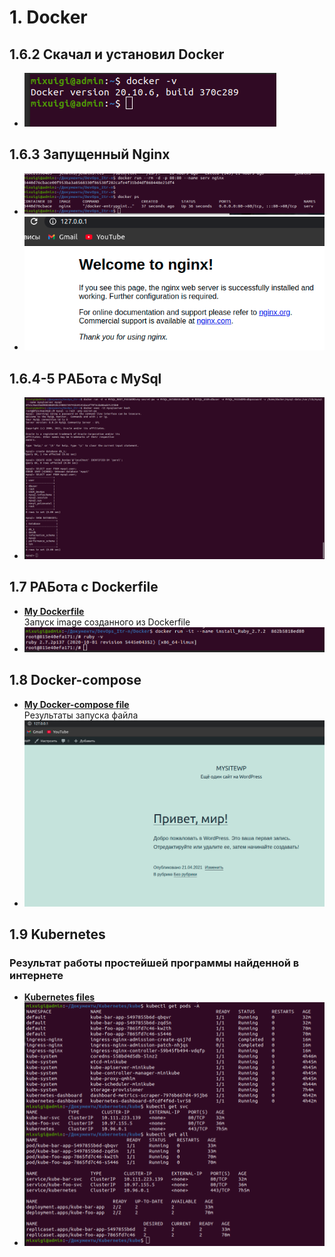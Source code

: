 # 1. Docker<br/>

##  1.6.2 Скачал и установил Docker<br/>
  - ![](../IMG/Docker-v.jpg) <br/>
## 1.6.3 Запущенный Nginx <br/>
   - ![](../IMG/nginx_in_console.jpg)<br/>
   - ![](../IMG/nginx_in_port:80.jpg)<br/>
## 1.6.4-5 РAБота с MySql <br/>
   - ![](../IMG/MySql.jpg)<br/>
## 1.7 РАБота с Dockerfile <br/>
   - [__My Dockerfile__](Dockerfile)<br/> Запуск image созданного из Dockerfile<br/>
   - ![](../IMG/Ruby-v.jpg)<br/> 
## 1.8 Docker-compose <br/>
   - [__My Docker-compose file__](wordpress/docker-compose.yml)<br/> Результаты запуска файла <br/>
   - ![](../IMG/WP.jpg)<br/>
## 1.9 Kubernetes <br/>
### Результат работы простейшей программы найденной в интернете
   - [__Kubernetes files__](Kubernetes) <br/>
   - ![](../IMG/kubektl.jpg)<br/>

